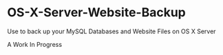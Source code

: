 # OS-X-Server-Website-Backup
Use to back up your MySQL Databases and Website Files on OS X Server

A Work In Progress
